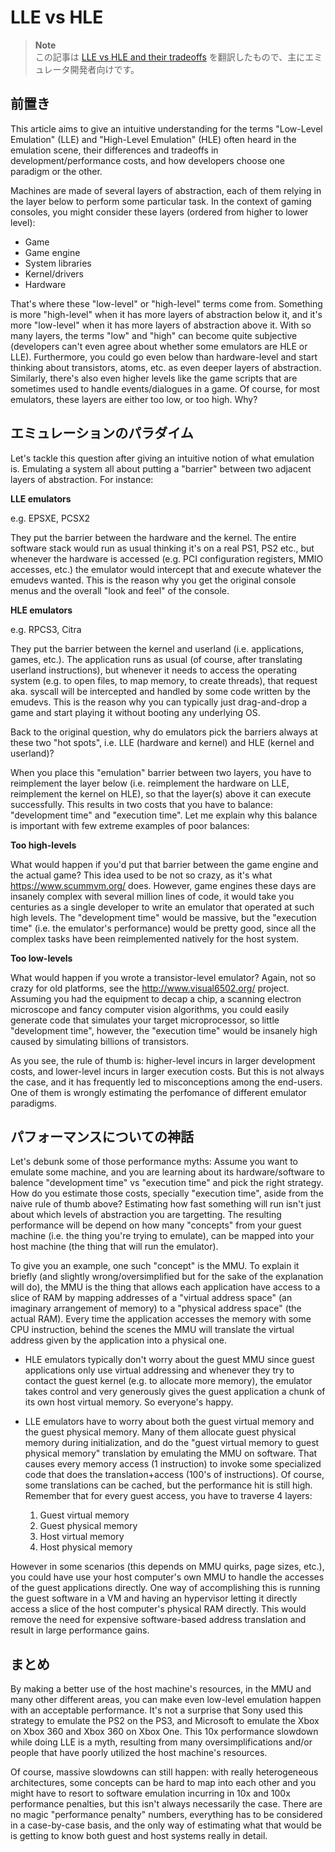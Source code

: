 # LLE vs HLE

>**Note**  
> この記事は [LLE vs HLE and their tradeoffs](https://alexaltea.github.io/blog/posts/2018-04-18-lle-vs-hle/) を翻訳したもので、主にエミュレータ開発者向けです。

## 前置き

This article aims to give an intuitive understanding for the terms "Low-Level Emulation" (LLE) and "High-Level Emulation" (HLE) often heard in the emulation scene, their differences and tradeoffs in development/performance costs, and how developers choose one paradigm or the other.

Machines are made of several layers of abstraction, each of them relying in the layer below to perform some particular task. In the context of gaming consoles, you might consider these layers (ordered from higher to lower level):

- Game
- Game engine
- System libraries
- Kernel/drivers
- Hardware

That's where these "low-level" or "high-level" terms come from. Something is more "high-level" when it has more layers of abstraction below it, and it's more "low-level" when it has more layers of abstraction above it. With so many layers, the terms "low" and "high" can become quite subjective (developers can't even agree about whether some emulators are HLE or LLE). Furthermore, you could go even below than hardware-level and start thinking about transistors, atoms, etc. as even deeper layers of abstraction. Similarly, there's also even higher levels like the game scripts that are sometimes used to handle events/dialogues in a game. Of course, for most emulators, these layers are either too low, or too high. Why?

## エミュレーションのパラダイム

Let's tackle this question after giving an intuitive notion of what emulation is. Emulating a system all about putting a "barrier" between two adjacent layers of abstraction. For instance:

**LLE emulators**

e.g. EPSXE, PCSX2

They put the barrier between the hardware and the kernel. The entire software stack would run as usual thinking it's on a real PS1, PS2 etc., but whenever the hardware is accessed (e.g. PCI configuration registers, MMIO accesses, etc.) the emulator would intercept that and execute whatever the emudevs wanted. This is the reason why you get the original console menus and the overall "look and feel" of the console.

**HLE emulators**

e.g. RPCS3, Citra

They put the barrier between the kernel and userland (i.e. applications, games, etc.). The application runs as usual (of course, after translating userland instructions), but whenever it needs to access the operating system (e.g. to open files, to map memory, to create threads), that request aka. syscall will be intercepted and handled by some code written by the emudevs. This is the reason why you can typically just drag-and-drop a game and start playing it without booting any underlying OS.

Back to the original question, why do emulators pick the barriers always at these two "hot spots", i.e. LLE (hardware and kernel) and HLE (kernel and userland)?

When you place this "emulation" barrier between two layers, you have to reimplement the layer below (i.e. reimplement the hardware on LLE, reimplement the kernel on HLE), so that the layer(s) above it can execute successfully. This results in two costs that you have to balance: "development time" and "execution time". Let me explain why this balance is important with few extreme examples of poor balances:

**Too high-levels**

What would happen if you'd put that barrier between the game engine and the actual game? This idea used to be not so crazy, as it's what https://www.scummvm.org/ does. However, game engines these days are insanely complex with several million lines of code, it would take you centuries as a single developer to write an emulator that operated at such high levels. The "development time" would be massive, but the "execution time" (i.e. the emulator's performance) would be pretty good, since all the complex tasks have been reimplemented natively for the host system.

**Too low-levels**

What would happen if you wrote a transistor-level emulator? Again, not so crazy for old platforms, see the http://www.visual6502.org/ project. Assuming you had the equipment to decap a chip, a scanning electron microscope and fancy computer vision algorithms, you could easily generate code that simulates your target microprocessor, so little "development time", however, the "execution time" would be insanely high caused by simulating billions of transistors.

As you see, the rule of thumb is: higher-level incurs in larger development costs, and lower-level incurs in larger execution costs. But this is not always the case, and it has frequently led to misconceptions among the end-users. One of them is wrongly estimating the perfomance of different emulator paradigms.

## パフォーマンスについての神話

Let's debunk some of those performance myths: Assume you want to emulate some machine, and you are learning about its hardware/software to balence "development time" vs "execution time" and pick the right strategy. How do you estimate those costs, specially "execution time", aside from the naive rule of thumb above? Estimating how fast something will run isn't just about which levels of abstraction you are targetting. The resulting performance will be depend on how many "concepts" from your guest machine (i.e. the thing you're trying to emulate), can be mapped into your host machine (the thing that will run the emulator).

To give you an example, one such "concept" is the MMU. To explain it briefly (and slightly wrong/oversimplified but for the sake of the explanation will do), the MMU is the thing that allows each application have access to a slice of RAM by mapping addresses of a "virtual address space" (an imaginary arrangement of memory) to a "physical address space" (the actual RAM). Every time the application accesses the memory with some CPU instruction, behind the scenes the MMU will translate the virtual address given by the application into a physical one.

- HLE emulators typically don't worry about the guest MMU since guest applications only use virtual addressing and whenever they try to contact the guest kernel (e.g. to allocate more memory), the emulator takes control and very generously gives the guest application a chunk of its own host virtual memory. So everyone's happy.

- LLE emulators have to worry about both the guest virtual memory and the guest physical memory. Many of them allocate guest physical memory during initialization, and do the "guest virtual memory to guest physical memory" translation by emulating the MMU on software. That causes every memory access (1 instruction) to invoke some specialized code that does the translation+access (100's of instructions). Of course, some translations can be cached, but the performance hit is still high. Remember that for every guest access, you have to traverse 4 layers:
    1. Guest virtual memory
    2. Guest physical memory
    3. Host virtual memory
    4. Host physical memory

However in some scenarios (this depends on MMU quirks, page sizes, etc.), you could have use your host computer's own MMU to handle the accesses of the guest applications directly. One way of accomplishing this is running the guest software in a VM and having an hypervisor letting it directly access a slice of the host computer's physical RAM directly. This would remove the need for expensive software-based address translation and result in large performance gains.

## まとめ

By making a better use of the host machine's resources, in the MMU and many other different areas, you can make even low-level emulation happen with an acceptable performance. It's not a surprise that Sony used this strategy to emulate the PS2 on the PS3, and Microsoft to emulate the Xbox on Xbox 360 and Xbox 360 on Xbox One. This 10x performance slowdown while doing LLE is a myth, resulting from many oversimplifications and/or people that have poorly utilized the host machine's resources.

Of course, massive slowdowns can still happen: with really heterogeneous architectures, some concepts can be hard to map into each other and you might have to resort to software emulation incurring in 10x and 100x performance penalties, but this isn't always necessarily the case. There are no magic "performance penalty" numbers, everything has to be considered in a case-by-case basis, and the only way of estimating what that would be is getting to know both guest and host systems really in detail.